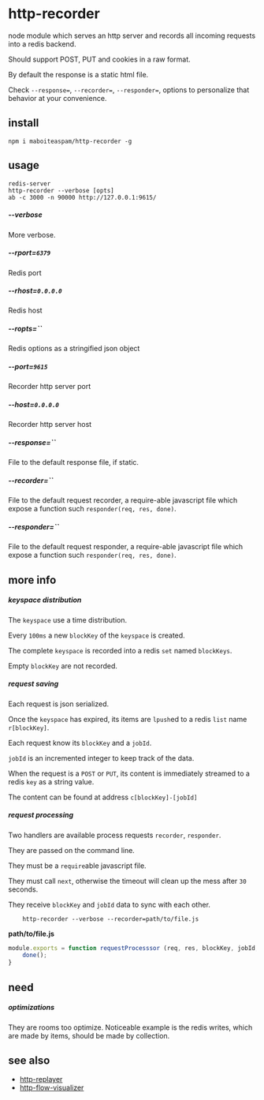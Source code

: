 # http-recorder

node module which serves an http server and records
all incoming requests into a redis backend.

Should support POST, PUT and cookies in a raw format.

By default the response is a static html file.

Check `--response=`, `--recorder=`,  `--responder=`,
options to personalize that behavior at your convenience.


## install

    npm i maboiteaspam/http-recorder -g


## usage

    redis-server
    http-recorder --verbose [opts]
    ab -c 3000 -n 90000 http://127.0.0.1:9615/


##### --verbose
More verbose.

##### --rport=`6379`
Redis port

##### --rhost=`0.0.0.0`
Redis host

##### --ropts=``
Redis options as a stringified json object

##### --port=`9615`
Recorder http server port

##### --host=`0.0.0.0`
Recorder http server host

##### --response=``
File to the default response file, if static.

##### --recorder=``
File to the default request recorder,
 a require-able javascript file which expose a function such
 `responder(req, res, done)`.

##### --responder=``
File to the default request responder,
 a require-able javascript file which expose a function such
 `responder(req, res, done)`.


## more info

##### keyspace distribution

The `keyspace` use a time distribution.

Every `100ms` a new `blockKey` of the `keyspace` is created.

The complete `keyspace` is recorded into a redis `set` named `blockKeys`.

Empty `blockKey` are not recorded.

##### request saving

Each request is json serialized.

Once the `keyspace` has expired, its items
are `lpush`ed to a redis `list` name `r[blockKey]`.

Each request know its `blockKey` and a `jobId`.

`jobId` is an incremented integer to keep track of the data.

When the request is a `POST` or `PUT`, its content
is immediately streamed to a redis `key` as a string value.

The content can be found at address `c[blockKey]-[jobId]`

##### request processing

Two handlers are available process requests `recorder`, `responder`.

They are passed on the command line.

They must be a `require`able javascript file.

They must call `next`, otherwise the timeout
will clean up the mess after `30` seconds.

They receive `blockKey` and `jobId` data to sync with each other.

```
    http-recorder --verbose --recorder=path/to/file.js
```

__path/to/file.js__
```js
module.exports = function requestProcesssor (req, res, blockKey, jobId, done) {
    done();
}
```



## need

##### optimizations

They are rooms too optimize. Noticeable example is the redis writes,
which are made by items, should be made by collection.


## see also

- [http-replayer](https://github.com/maboiteaspam/http-replayer)
- [http-flow-visualizer](https://github.com/maboiteaspam/http-flow-visualizer)
